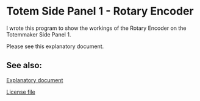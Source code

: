 # Totem Side Panel 1 - Rotary Encoder

I wrote this program to show the workings of the Rotary Encoder on the Totemmaker Side Panel 1.

Please see this explanatory document.

## See also:

[Explanatory document](./Side_Panel_1_Rotary_Encoder.pdf)

[License file](./LICENSE)

